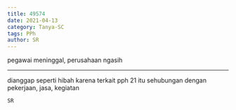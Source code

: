 ```yaml
---
title: 49574
date: 2021-04-13
category: Tanya-SC
tags: PPh
author: SR
---
```


pegawai meninggal, perusahaan ngasih

---

dianggap seperti hibah karena terkait pph 21 itu sehubungan dengan pekerjaan, jasa, kegiatan

`SR`
